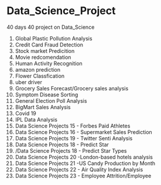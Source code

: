 # Data_Science_Project
40 days 40 project on Data_Science

1.  Global Plastic Pollution Analysis
2.  Credit Card Fraud Detection
3. Stock market Predicition
4. Movie redcomendation
5. Human Activity Recognition
6. amazon prediction
7. Flower Classfication
8. uber driver
9. Grocery Sales Forecast/Grocery sales analysis
10. Symptom Disease Sorting
11. General Election Poll Analysis
12.  BigMart Sales Analysis
13.  Covid 19
14.  IPL Data Analysis
15.  Data Science Projects 15 - Forbes  Paid Athletes
16.  Data Science Projects 16 - Supermarket Sales Prediction
17.  Data Science Projects 19 - Twitter Senti Analysis
18.  Data Science Projects 18 - Predict Star
19.  /Data Science Projects 18 - Predict Star Types
20.  Data Science Projects 20 -London-based hotels analysis
21.  Data Science Projects 21 -US Candy Production by Month
22.  Data Science Projects 22 - Air Quality Index Analysis
23.  Data Science Projects 23 - Employee Attrition/Employee
